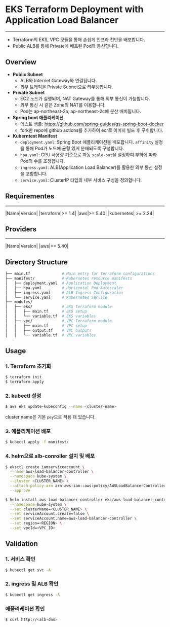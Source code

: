 # EKS Terraform Deployment with Application Load Balancer

---

- Terraform의 EKS, VPC 모듈을 통해 손쉽게 인프라 전반을 배포합니다.
- Public ALB를 통해 Private에 배포된 Pod와 통신합니다.

## Overview

- **Public Subnet**
  - ALB와 Internet Gateway와 연결됩니다.
  - 외부 트래픽을 Private Subnet으로 라우팅합니다.
- **Private Subnet**
  - EC2 노드가 실행되며, NAT Gateway를 통해 외부 통신이 가능합니다.
  - 외부 통신 시 같은 Zone의 NAT를 이용합니다.
  - Pod는 ap-northeast-2a, ap-northeast-2c에 분산 배치됩니다.
- **Spring boot 애플리케이션**
  - 테스트 샘플: https://github.com/spring-guides/gs-spring-boot-docker
  - fork한 repo에 github actions를 추가하여 ecr로 이미지 빌드 후 푸쉬합니다.
- **Kuberntest Manifest**
  - `deployment.yaml`: Spring Boot 애플리케이션을 배포합니다. `affinity` 설정을 통해 Pod가 노드에 균형 있게 분배되도록 구성합니다.
  - `hpa.yaml`: CPU 사용량 기준으로 자동 `scale-out`을 설정하여 부하에 따라 Pod의 수를 조정합니다.
  - `ingress.yaml`: ALB(Application Load Balancer)를 활용한 외부 통신 설정을 포함합니다.
  - `service.yaml`: ClusterIP 타입의 내부 서비스 구성을 정의합니다.

## Requirementes

---

|Name|Version|
|terraform|>= 1.4|
|aws|>= 5.40|
|kubernetes| >= 2.24|

## Providers

---

|Name|Version|
|aws|>= 5.40|

## Directory Structure

```bash
├── main.tf              # Main entry for Terraform configurations
├── manifest/            # Kubernetes resource manifests
│   ├── deployment.yaml  # Application Deployment
│   ├── hpa.yaml         # Horizontal Pod Autoscaler
│   ├── ingress.yaml     # ALB Ingress Configuration
│   └── service.yaml     # Kubernetes Service
├── modules/
│   ├── eks/             # EKS Terraform module
│   │   ├── main.tf      # EKS setup
│   │   └── variable.tf  # EKS variables
│   ├── vpc/             # VPC Terraform module
│   │   ├── main.tf      # VPC setup
│   │   ├── output.tf    # VPC outputs
│   │   └── variable.tf  # VPC variables
```

## Usage

### 1. Terraform 초기화

```bash
$ terraform init
$ terraform apply
```

### 2. kubectl 설정

```bash
$ aws eks update-kubeconfig --name <cluster-name>
```

cluster name은 기본 `pey`으로 적용 돼 있습니다.

### 3. 애플리케이션 배포

```bash
$ kubectl apply -f manifest/
```

### 4. helm으로 alb-conroller 설치 및 배포

```bash
$ eksctl create iamserviceaccount \
  --name aws-load-balancer-controller \
  --namespace kube-system \
  --cluster <CLUSTER_NAME> \
  --attach-policy-arn arn:aws:iam::aws:policy/AWSLoadBalancerControllerIAMPolicy \
  --approve

$ helm install aws-load-balancer-controller eks/aws-load-balancer-controller \
  --namespace kube-system \
  --set clusterName=<CLUSTER_NAME> \
  --set serviceAccount.create=false \
  --set serviceAccount.name=aws-load-balancer-controller \
  --set region=<REGION> \
  --set vpcId=<VPC_ID>
```

## Validation

### 1. 서비스 확인

```bash
$ kubectl get svc -A
```

### 2. ingress 및 ALB 확인

```bash
$ kubectl get ingress -A
```

### 애플리케이션 확인

```bash
$ curl http://<alb-dns>
```
